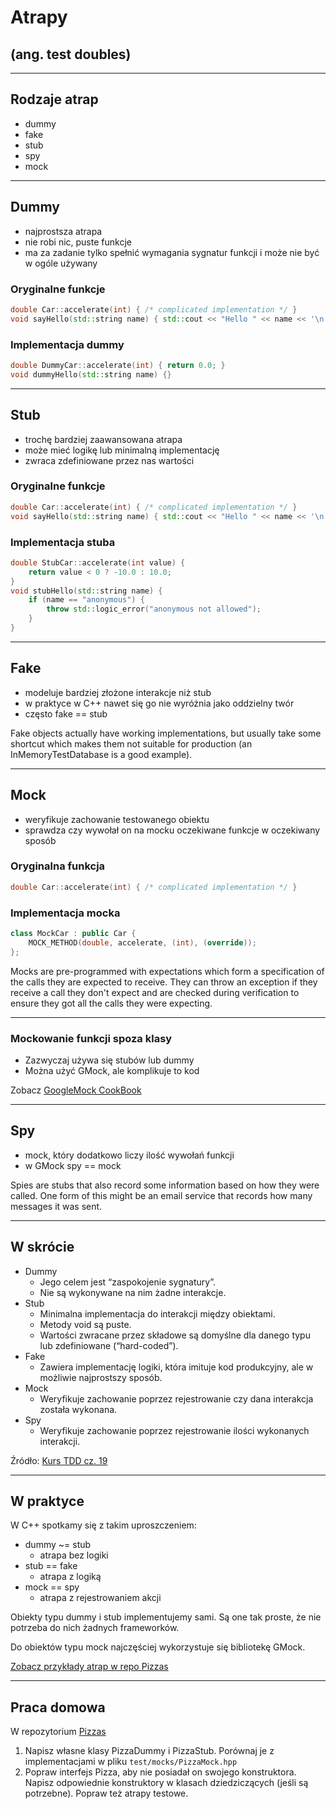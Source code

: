 <!-- .slide: data-background="#111111" -->

# Atrapy

## (ang. test doubles)

___

## Rodzaje atrap

* dummy
* fake
* stub
* spy
* mock

___

## Dummy

* <!-- .element: class="fragment fade-in" --> najprostsza atrapa
* <!-- .element: class="fragment fade-in" --> nie robi nic, puste funkcje
* <!-- .element: class="fragment fade-in" --> ma za zadanie tylko spełnić wymagania sygnatur funkcji i może nie być w ogóle używany

### Oryginalne funkcje
<!-- .element: class="fragment fade-in" -->

```cpp
double Car::accelerate(int) { /* complicated implementation */ }
void sayHello(std::string name) { std::cout << "Hello " << name << '\n'; }
```
<!-- .element: class="fragment fade-in" -->

### Implementacja dummy
<!-- .element: class="fragment fade-in" -->

```cpp
double DummyCar::accelerate(int) { return 0.0; }
void dummyHello(std::string name) {}
```
<!-- .element: class="fragment fade-in" -->

___
<!-- .slide: style="font-size: 0.9em" -->

## Stub

* <!-- .element: class="fragment fade-in" --> trochę bardziej zaawansowana atrapa
* <!-- .element: class="fragment fade-in" --> może mieć logikę lub minimalną implementację
* <!-- .element: class="fragment fade-in" --> zwraca zdefiniowane przez nas wartości

### Oryginalne funkcje
<!-- .element: class="fragment fade-in" -->

```cpp
double Car::accelerate(int) { /* complicated implementation */ }
void sayHello(std::string name) { std::cout << "Hello " << name << '\n'; }
```
<!-- .element: class="fragment fade-in" -->

### Implementacja stuba
<!-- .element: class="fragment fade-in" -->

```cpp
double StubCar::accelerate(int value) {
    return value < 0 ? -10.0 : 10.0;
}
void stubHello(std::string name) {
    if (name == "anonymous") {
        throw std::logic_error("anonymous not allowed");
    }
}
```
<!-- .element: class="fragment fade-in" -->

___

## Fake

* <!-- .element: class="fragment fade-in" --> modeluje bardziej złożone interakcje niż stub
* <!-- .element: class="fragment fade-in" --> w praktyce w C++ nawet się go nie wyróżnia jako oddzielny twór
* <!-- .element: class="fragment fade-in" --> często fake == stub

Fake objects actually have working implementations, but usually take some shortcut which makes them not suitable for production (an InMemoryTestDatabase is a good example).
<!-- .element: class="fragment fade-in" -->

___

## Mock

* <!-- .element: class="fragment fade-in" --> weryfikuje zachowanie testowanego obiektu
* <!-- .element: class="fragment fade-in" --> sprawdza czy wywołał on na mocku oczekiwane funkcje w oczekiwany sposób

### Oryginalna funkcja
<!-- .element: class="fragment fade-in" -->

```cpp
double Car::accelerate(int) { /* complicated implementation */ }
```
<!-- .element: class="fragment fade-in" -->

### Implementacja mocka
<!-- .element: class="fragment fade-in" -->

```cpp
class MockCar : public Car {
    MOCK_METHOD(double, accelerate, (int), (override));
};
```
<!-- .element: class="fragment fade-in" -->

Mocks are pre-programmed with expectations which form a specification of the calls they are expected to receive. They can throw an exception if they receive a call they don't expect and are checked during verification to ensure they got all the calls they were expecting.
<!-- .element: class="fragment fade-in" -->

___

### Mockowanie funkcji spoza klasy

* <!-- .element: class="fragment fade-in" --> Zazwyczaj używa się stubów lub dummy
* <!-- .element: class="fragment fade-in" --> Można użyć GMock, ale komplikuje to kod

Zobacz [GoogleMock CookBook](https://github.com/google/googletest/blob/main/docs/gmock_cook_book.md#mocking-free-functions)
<!-- .element: class="fragment fade-in" -->

___

## Spy

* <!-- .element: class="fragment fade-in" --> mock, który dodatkowo liczy ilość wywołań funkcji
* <!-- .element: class="fragment fade-in" --> w GMock spy == mock

Spies are stubs that also record some information based on how they were called. One form of this might be an email service that records how many messages it was sent.
<!-- .element: class="fragment fade-in" -->

___

## W skrócie

* <!-- .element: class="fragment fade-in" --> Dummy
  * Jego celem jest “zaspokojenie sygnatury”.
  * Nie są wykonywane na nim żadne interakcje.
* <!-- .element: class="fragment fade-in" --> Stub
  * Minimalna implementacja do interakcji między obiektami.
  * Metody void są puste.
  * Wartości zwracane przez składowe są domyślne dla danego typu lub zdefiniowane (“hard-coded”).
* <!-- .element: class="fragment fade-in" --> Fake
  * Zawiera implementację logiki, która imituje kod produkcyjny, ale w możliwie najprostszy sposób.
* <!-- .element: class="fragment fade-in" --> Mock
  * Weryfikuje zachowanie poprzez rejestrowanie czy dana interakcja została wykonana.
* <!-- .element: class="fragment fade-in" --> Spy
  * Weryfikuje zachowanie poprzez rejestrowanie ilości wykonanych interakcji.

Źródło: [Kurs TDD cz. 19](https://dariuszwozniak.net/posts/kurs-tdd-19-mock-stub-fake-spy-dummy)
<!-- .element: class="fragment fade-in" -->

___

## W praktyce

W C++ spotkamy się z takim uproszczeniem:
<!-- .element: class="fragment fade-in" -->

* <!-- .element: class="fragment fade-in" --> dummy ~= stub
  * atrapa bez logiki
* <!-- .element: class="fragment fade-in" --> stub == fake
  * atrapa z logiką
* <!-- .element: class="fragment fade-in" --> mock == spy
  * atrapa z rejestrowaniem akcji

Obiekty typu dummy i stub implementujemy sami. Są one tak proste, że nie potrzeba do nich żadnych frameworków.
<!-- .element: class="fragment fade-in" -->

Do obiektów typu mock najczęściej wykorzystuje się bibliotekę GMock.
<!-- .element: class="fragment fade-in" -->

[Zobacz przykłady atrap w repo Pizzas](https://github.com/coders-school/pizzas/blob/master/test/mocks/PizzaMock.hpp)
<!-- .element: class="fragment fade-in" -->

___

## Praca domowa

W repozytorium [Pizzas](https://github.com/coders-school/pizzas)

1. Napisz własne klasy PizzaDummy i PizzaStub. Porównaj je z implementacjami w pliku `test/mocks/PizzaMock.hpp`
2. Popraw interfejs Pizza, aby nie posiadał on swojego konstruktora. Napisz odpowiednie konstruktory w klasach dziedziczących (jeśli są potrzebne). Popraw też atrapy testowe.
